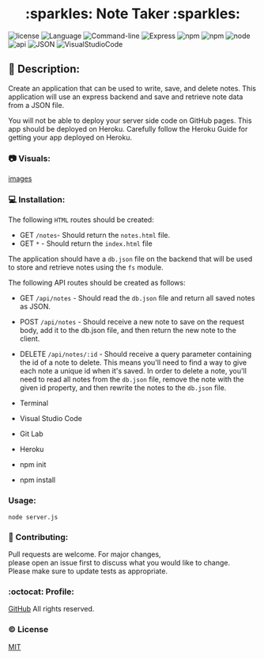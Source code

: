 <h1 align="center"> :sparkles: Note Taker :sparkles: </h1>

![license](https://img.shields.io/badge/license-MIT-blue.svg)
![Language](https://img.shields.io/badge/Languages-HTML,CSS,Jquery,Nodes-violet.svg)
![Command-line](https://img.shields.io/badge/Command-line-blueviolet.svg)
![Express](https://img.shields.io/badge/Express-turquoise.svg)
![npm](https://img.shields.io/badge/npm-red.svg)
![npm](https://img.shields.io/badge/npm-install-grey.svg)
![node](https://img.shields.io/badge/node-green.svg)
![api](https://img.shields.io/badge/api-yellow.svg)
![JSON](https://img.shields.io/badge/JSON-orange.svg)
![VisualStudioCode](https://img.shields.io/badge/VSC-darkblue.svg)




## :memo: Description:

Create an application that can be used to write, save, and delete notes. This application will use an express backend and save and retrieve note data from a JSON file.

You will not be able to deploy your server side code on GitHub pages. This app should be deployed on Heroku. Carefully follow the Heroku Guide for getting your app deployed on Heroku.


### :camera: Visuals:
[images]("./assets/css/note.png)


### :computer: Installation:

The following `HTML` routes should be created:

- GET `/notes`- Should return the `notes.html` file.
- GET `*` - Should return the `index.html` file

The application should have a `db.json` file on the backend that will be used to store and retrieve notes using the `fs` module.

The following API routes should be created as follows:

- GET `/api/notes` - Should read the `db.json` file and return all saved notes as JSON.
- POST `/api/notes` - Should receive a new note to save on the request body, add it to the db.json file, and then return the new note to the client.

- DELETE `/api/notes/:id` - Should receive a query parameter containing the id of a note to delete. This means you'll need to find a way to give each note a unique id when it's saved. In order to delete a note, you'll need to read all notes from the `db.json` file, remove the note with the given id property, and then rewrite the notes to the `db.json` file.

- Terminal
- Visual Studio Code
- Git Lab
- Heroku
- npm init
- npm install


###  Usage:

`node server.js`


### :wave: Contributing:

Pull requests are welcome. For major changes,<br>
please open an issue first to discuss what you would like to change.<br>
Please make sure to update tests as appropriate.


### :octocat: Profile:

[GitHub](https://github.com/adpir/Note_Taker) All rights reserved.



### :copyright: License

[MIT](https://github.com/adpir/Note_Taker/blob/main/LICENSE)
